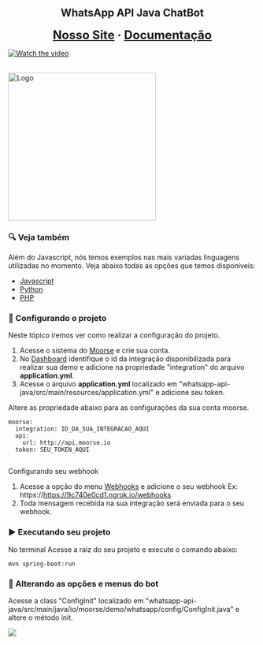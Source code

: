 <div>
<h2 align="center">WhatsApp API Java ChatBot</h2>
<p align="center">
<strong><font size="+2" align="center">
  <a href="https://whatsapp.moorse.io/">Nosso Site</a>
  <span> · </span>
  <a href="https://moorse.readme.io/">Documentação</a>
</font></strong>


[![Watch the video](https://moorse.io/assets/api/chat-bot-whatsapp-java.png)](https://youtu.be/YJrnQ87Rw2A)

<br/>
<a href="https://moorse.io/">
  <img alt="Logo" title="#logo" width="300px" src="files/github.gif">
</a>
</p>
</div>


<a id="tecnologias-utilizadas"></a>

### :mag: Veja também

Além do Javascript, nós temos exemplos nas mais variadas linguagens utilizadas no momento. Veja abaixo todas as opções que temos disponíveis:

- [Javascript]()
- [Python]()
- [PHP]()

<a id="structure"></a>


### :rocket: Configurando o projeto
Neste tópico iremos ver como realizar a configuração do projeto.

1. Acesse o sistema do [Moorse](https://app.moorse.io) e crie sua conta.
2. No [Dashboard](https://app.moorse.io/channels/whatsapp) identifique o id da integração disponibilizada para realizar sua demo e adicione na propriedade "integration" do arquivo **application.yml**.
3. Acesse o arquivo **application.yml** localizado em "whatsapp-api-java/src/main/resources/application.yml" e adicione seu token.

Altere as propriedade abaixo para as configurações da sua conta moorse.

```
moorse:
  integration: ID_DA_SUA_INTEGRACAO_AQUI
  api:
    url: http://api.moorse.io
  token: SEU_TOKEN_AQUI
  
```

Configurando seu webhook 

1. Acesse a opção do menu [Webhooks](https://app.moorse.io/webhooks) e adicione o seu webhook Ex: https://https://9c740e0cd1.ngrok.io/webhooks
2. Toda mensagem recebida na sua integração será enviada para o seu webhook.

### :arrow_forward: Executando seu projeto
No terminal Acesse a raiz do seu projeto e execute o comando abaixo:

```
mvn spring-boot:run
```

### :pencil: Alterando as opções e menus do bot
Acesse a class "ConfigInit" localizado em "whatsapp-api-java/src/main/java/io/moorse/demo/whatsapp/config/ConfigInit.java" e altere o método init.


![](![]([]()))
